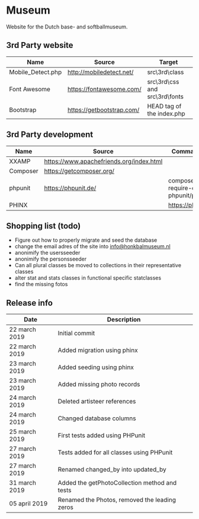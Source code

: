 # Museum
Website for the Dutch base- and softballmuseum.

## 3rd Party website 

| Name | Source | Target |
|-|-|-|
| Mobile_Detect.php | http://mobiledetect.net/ | src\3rd\class |
| Font Awesome | https://fontawesome.com/ | src\3rd\css and src\3rd\fonts |
| Bootstrap | https://getbootstrap.com/ | HEAD tag of the index.php |

## 3rd Party development

| Name | Source | Command line | 
|-|-|-|
| XXAMP | https://www.apachefriends.org/index.html | |
| Composer | https://getcomposer.org/ | |
| phpunit | https://phpunit.de/ | composer require-dev phpunit/phpunit |
| PHINX | | https://phinx.org/ | composer require robmorgan/phinx |

## Shopping list (todo)

* Figure out how to properly migrate and seed the database 
* change the email adres of the site into info@honkbalmuseum.nl
* anonimify the usersseeder 
* anonimify the personsseeder
* Can all plural classes be moved to collections in their representative classes
* alter stat and stats classes in functional specific statclasses 
* find the missing fotos

## Release info
| Date | Description |
|-|-|
| 22 march 2019 | Initial commit |
| 22 march 2019 | Added migration using phinx |
| 23 march 2019 | Added seeding using phinx |
| 23 march 2019 | Added missing photo records |
| 24 march 2019 | Deleted artisteer references |
| 24 march 2019 | Changed database columns |
| 25 march 2019 | First tests added using PHPunit |
| 27 march 2019 | Tests added for all classes using PHPunit |
| 27 march 2019 | Renamed changed_by into updated_by |
| 31 march 2019 | Added the getPhotoCollection method and tests |
| 05 april 2019 | Renamed the Photos, removed the leading zeros |